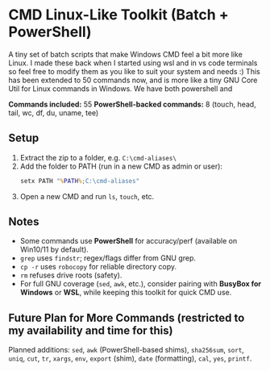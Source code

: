 # CMD Linux-Like Toolkit (Batch + PowerShell)

A tiny set of batch scripts that make Windows CMD feel a bit more like Linux. I made these back when I started using wsl and in vs code terminals so feel free to modify them as you like to suit your system and needs :)
This has been extended to 50 commands now, and is more like a tiny GNU Core Util for Linux commands in Windows. We have both powershell and 

**Commands included:** 55 
**PowerShell-backed commands:** 8 (touch, head, tail, wc, df, du, uname, tee)

## Setup
1. Extract the zip to a folder, e.g. `C:\cmd-aliases\`  
2. Add the folder to PATH (run in a new CMD as admin or user):
   ```cmd
   setx PATH "%PATH%;C:\cmd-aliases"
   ```
3. Open a new CMD and run `ls`, `touch`, etc.


## Notes
- Some commands use **PowerShell** for accuracy/perf (available on Win10/11 by default).
- `grep` uses `findstr`; regex/flags differ from GNU grep.
- `cp -r` uses `robocopy` for reliable directory copy.
- `rm` refuses drive roots (safety).
- For full GNU coverage (`sed`, `awk`, etc.), consider pairing with **BusyBox for Windows** or **WSL**, while keeping this toolkit for quick CMD use.

## Future Plan for More Commands (restricted to my availability and time for this)
Planned additions: `sed`, `awk` (PowerShell-based shims), `sha256sum`, `sort`, `uniq`, `cut`, `tr`, `xargs`, `env`, `export` (shim), `date` (formatting), `cal`, `yes`, `printf`.

